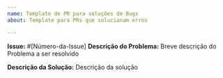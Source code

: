 ```yaml
---
name: Template de PR para soluções de Bugs
about: Template para PRs que solucianam erros

---
```

**Issue:** #[Número-da-Issue]
**Descrição do Problema:**
Breve descrição do Problema a ser resolvido

**Descrição da Solução:**
Descrição da solução